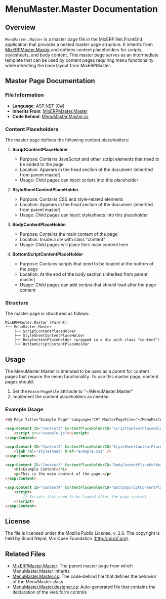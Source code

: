 # MenuMaster.Master Documentation

## Overview

`MenuMaster.Master` is a master page file in the MixERP.Net.FrontEnd application that provides a nested master page structure. It inherits from [MixERPMaster.Master](MixERPMaster.Master.md) and defines content placeholders for scripts, stylesheets, and body content. This master page serves as an intermediate template that can be used by content pages requiring menu functionality while inheriting the base layout from MixERPMaster.

## Master Page Documentation

### File Information
- **Language**: ASP.NET (C#)
- **Inherits From**: [MixERPMaster.Master](MixERPMaster.Master.md)
- **Code Behind**: [MenuMaster.Master.cs](MenuMaster.Master.cs.md)

### Content Placeholders

The master page defines the following content placeholders:

1. **ScriptContentPlaceHolder**
   - Purpose: Contains JavaScript and other script elements that need to be added to the page
   - Location: Appears in the head section of the document (inherited from parent master)
   - Usage: Child pages can inject scripts into this placeholder

2. **StyleSheetContentPlaceHolder**
   - Purpose: Contains CSS and style-related elements
   - Location: Appears in the head section of the document (inherited from parent master)
   - Usage: Child pages can inject stylesheets into this placeholder

3. **BodyContentPlaceHolder**
   - Purpose: Contains the main content of the page
   - Location: Inside a div with class "content"
   - Usage: Child pages will place their main content here

4. **BottomScriptContentPlaceHolder**
   - Purpose: Contains scripts that need to be loaded at the bottom of the page
   - Location: At the end of the body section (inherited from parent master)
   - Usage: Child pages can add scripts that should load after the page content

### Structure

The master page is structured as follows:
```
MixERPMaster.Master (Parent)
└── MenuMaster.Master
    ├── ScriptContentPlaceHolder
    ├── StyleSheetContentPlaceHolder
    ├── BodyContentPlaceHolder (wrapped in a div with class "content")
    └── BottomScriptContentPlaceHolder
```

## Usage

The MenuMaster.Master is intended to be used as a parent for content pages that require the menu functionality. To use this master page, content pages should:

1. Set the `MasterPageFile` attribute to "~/MenuMaster.Master"
2. Implement the content placeholders as needed

### Example Usage

```aspx
<%@ Page Title="Example Page" Language="C#" MasterPageFile="~/MenuMaster.Master" AutoEventWireup="true" CodeBehind="ExamplePage.aspx.cs" Inherits="MixERP.Net.FrontEnd.ExamplePage" %>

<asp:Content ID="Content1" ContentPlaceHolderID="ScriptContentPlaceHolder" runat="server">
    <script src="example.js"></script>
</asp:Content>

<asp:Content ID="Content2" ContentPlaceHolderID="StyleSheetContentPlaceHolder" runat="server">
    <link rel="stylesheet" href="example.css" />
</asp:Content>

<asp:Content ID="Content3" ContentPlaceHolderID="BodyContentPlaceHolder" runat="server">
    <h1>Example Content</h1>
    <p>This is the main content of the page.</p>
</asp:Content>

<asp:Content ID="Content4" ContentPlaceHolderID="BottomScriptContentPlaceHolder" runat="server">
    <script>
        // Scripts that need to be loaded after the page content
    </script>
</asp:Content>
```

## License

The file is licensed under the Mozilla Public License, v. 2.0. The copyright is held by Binod Nepal, Mix Open Foundation (http://mixof.org).

## Related Files

- [MixERPMaster.Master](MixERPMaster.Master.md): The parent master page from which MenuMaster.Master inherits
- [MenuMaster.Master.cs](MenuMaster.Master.cs.md): The code-behind file that defines the behavior of the MenuMaster class
- [MenuMaster.Master.designer.cs](MenuMaster.Master.designer.cs.md): Auto-generated file that contains the declaration of the web form controls